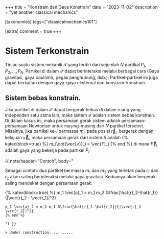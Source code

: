 +++
title = "Konstrain dan Gaya Konstrain"
date = "2023-11-02"
description = "yet another classical mechanics"

[taxonomies]
tags=["classicalmechanics101"]

[extra]
comment = true
+++

# Sistem Terkonstrain
Tinjau suatu sistem mekanik $\mathcal{S}$ yang terdiri dari sejumlah $N$ partikal 
$P_1, P_2, \dots, P_N$. Partikel di dalam $\mathcal{S}$ dapat berinteraksi melalui berbagai cara
(Gaya gravitasi, gaya coulomb, pegas penghubung, dsb.). Partikel-partikel ini juga dapat
berkaitan dengan gaya-gaya eksternal dan konstrain-konstrain.

## Sistem bebas konstrain.
Jika partikel di dalam $\mathcal{S}$ dapat bergerak bebas di dalam ruang yang
independen satu sama lain, maka sistem $\mathcal{S}$ adalah sistem bebas konstrain.
Di dalam kasus ini, maka persamaan gerak sistem adalah persamaan-persamaan Newtonian
untuk masing-masing dari $N$ partikel tersebut. Misalnya, jika partikel ke-$i$
bermassa $m_i$, pada posisi $\vec{r}_i$, bergerak dengan kelajuan $\vec{v}_i$, maka
persamaan gerak dari sistem $S$ adalah
{% katex(block=true) %}
m_i\dot{\vec{v}}_i = \vec{F}_i
{% end %}
di mana $\vec{F}_i$ adalah gaya yang bekerja pada partikel $P_i$.


{{ note(header="Contoh", body="

Sebagai contoh: dua partikel bermassa $m_1$ dan $m_2$ yang terletak pada
$r_1$ dan $r_2$ akan saling berinteraksi melalui gaya gravitasi. Keduanya
 akan bergerak saling mendekat dengan persamaan gerak:

{% katex(block=true) %}
m_1 \vec{a}_1 = m_1 m_2 G\frac{\hat{r}_2-\hat{r_1}}{|\vec{r}_2 - \vec{r_1}|^2}
~~~
m_2 \vec{a}_2 = m_2 m_1 G\frac{\hat{r}_1-\hat{r_2}}{|\vec{r}_1 - \vec{r_2}|^2}
{% end %}

") }}

> Under construction...........



